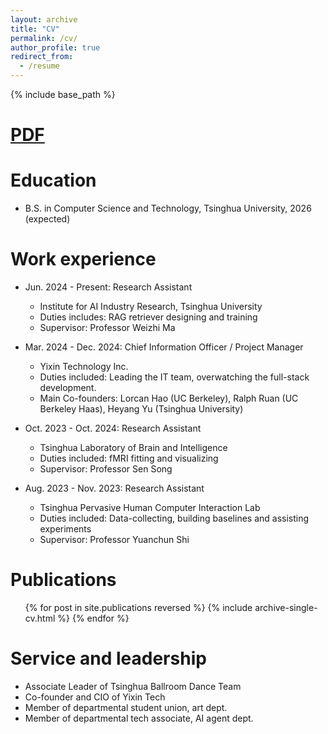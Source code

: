 ```yaml
---
layout: archive
title: "CV"
permalink: /cv/
author_profile: true
redirect_from:
  - /resume
---
```


{% include base_path %}

[PDF](/files/CV_Xiangyu_Zhang.pdf)
======

Education
======
* B.S. in Computer Science and Technology, Tsinghua University, 2026 (expected)

Work experience
======
* Jun. 2024 - Present: Research Assistant
  * Institute for AI Industry Research, Tsinghua University
  * Duties includes: RAG retriever designing and training
  * Supervisor: Professor Weizhi Ma

* Mar. 2024 - Dec. 2024: Chief Information Officer / Project Manager
  * Yixin Technology Inc.
  * Duties included: Leading the IT team, overwatching the full-stack development.
  * Main Co-founders: Lorcan Hao (UC Berkeley), Ralph Ruan (UC Berkeley Haas), Heyang Yu (Tsinghua University)

* Oct. 2023 - Oct. 2024: Research Assistant
  * Tsinghua Laboratory of Brain and Intelligence
  * Duties included: fMRI fitting and visualizing
  * Supervisor: Professor Sen Song

* Aug. 2023 - Nov. 2023: Research Assistant
  * Tsinghua Pervasive Human Computer Interaction Lab
  * Duties included: Data-collecting, building baselines and assisting experiments
  * Supervisor: Professor Yuanchun Shi

Publications
======
  <ul>{% for post in site.publications reversed %}
    {% include archive-single-cv.html %}
  {% endfor %}</ul>
  
Service and leadership
======
* Associate Leader of Tsinghua Ballroom Dance Team
* Co-founder and CIO of Yixin Tech
* Member of departmental student union, art dept.
* Member of departmental tech associate, AI agent dept.